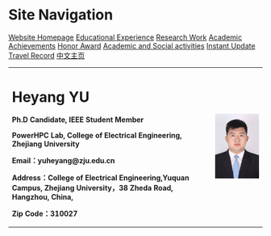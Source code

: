 # Site Navigation
<a href="/index.html">Website Homepage</a>
<a href="/jiaoyu.html">Educational Experience</a>
<a href="/yanjiugongzuo.html">Research Work</a>
<a href="/xueshuchengguo.html">Academic Achievements</a>
<a href="/rongyujiangli.html">Honor Award</a>
<a href="/xueshuhuodong.html">Academic and Social activities</a>
<a href="/jishigengxin.html">Instant Update</a>
<a href="/qita.html">Travel Record</a>
<a href="/englishversion.html">中文主页</a>


<table border="0">
  <tr>
    <td width="80%">
      <h1>Heyang YU</h1>
      <p><b>Ph.D Candidate, IEEE Student Member</b></p>
      <p><b>PowerHPC Lab, College of Electrical Engineering, Zhejiang University</b></p>
      <p><b>Email：yuheyang@zju.edu.cn</b></p>
      <p><b>Address：College of Electrical Engineering,Yuquan Campus, Zhejiang University，38 Zheda Road, Hangzhou, China,</b></p>
      <p><b>Zip Code：310027</b></p>
    </td>
    <td width="20%">
      <img src="/YY.jpg" width="100%">      
    </td>
  </tr>
</table>
